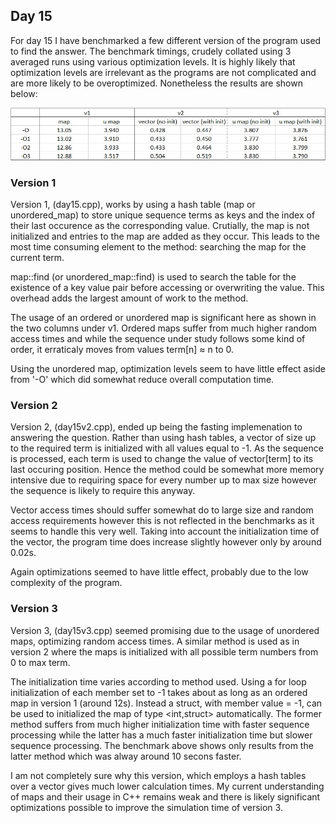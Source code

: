 ## Day 15

For day 15 I have benchmarked a few different version of the program used to find the answer. The benchmark timings, crudely collated using 3 averaged runs using various optimization levels. It is highly likely that optimization levels are irrelevant as the programs are not complicated and are more likely to be overoptimized. Nonetheless the results are shown below:

![Benchmark times](day15-benchmark.jpg)

### Version 1

Version 1, (day15.cpp), works by using a hash table (map or unordered_map) to store unique sequence terms as keys and the index of their last occurence as the corresponding value. Crutially, the map is not initialized and entries to the map are added as they occur. This leads to the most time consuming element to the method: searching the map for the current term. 

map::find (or unordered_map::find) is used to search the table for the existence of a key value pair before accessing or overwriting the value. This overhead adds the largest amount of work to the method. 

The usage of an ordered or unordered map is significant here as shown in the two columns under v1. Ordered maps suffer from much higher random access times and while the sequence under study follows some kind of order, it erraticaly moves from values term[n] $\approx$ n to 0. 

Using the unordered map, optimization levels seem to have little effect aside from '-O' which did somewhat reduce overall computation time.  

### Version 2

Version 2, (day15v2.cpp), ended up being the fasting implemenation to answering the question. Rather than using hash tables, a vector of size up to the required term is initialized with all values equal to -1. As the sequence is processed, each term is used to change the value of vector[term] to its last occuring position. Hence the method could be somewhat more memory intensive due to requiring space for every number up to max size however the sequence is likely to require this anyway. 

Vector access times should suffer somewhat do to large size and random access requirements however this is not reflected in the benchmarks as it seems to handle this very well. Taking into account the initialization time of the vector, the program time does increase slightly however only by around 0.02s.

Again optimizations seemed to have little effect, probably due to the low complexity of the program. 

### Version 3

Version 3, (day15v3.cpp) seemed promising due to the usage of unordered maps, optimizing random access times. A similar method is used as in version 2 where the maps is initialized with all possible term numbers from 0 to max term.

The initialization time varies according to method used. Using a for loop initialization of each member set to -1 takes about as long as an ordered map in version 1 (around 12s). Instead a struct, with member value = -1, can be used to initialized the map of type <int,struct> automatically. The former method suffers from much higher initialization time with faster sequence processing while the latter has a much faster initialization time but slower sequence processing. The benchmark above shows only results from the latter method which was alway around 10 secons faster. 

I am not completely sure why this version, which employs a hash tables over a vector gives much lower calculation times. My current understanding of maps and their usage in C++ remains weak and there is likely significant optimizations possible to improve the simulation time of version 3. 

